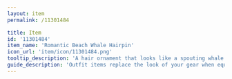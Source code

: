 ```yaml
---
layout: item
permalink: /11301484

title: Item
id: '11301484'
item_name: 'Romantic Beach Whale Hairpin'
icon_url: 'item/icon/11301484.png'
tooltip_description: 'A hair ornament that looks like a spouting whale.'
guide_description: 'Outfit items replace the look of your gear when equipped.'
---
```

